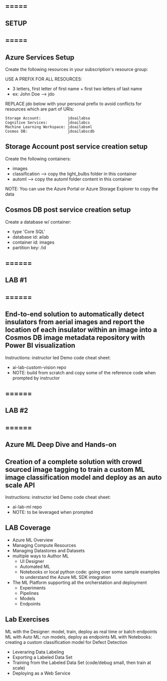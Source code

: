 ## =====
## SETUP
## =====

## Azure Services Setup

Create the following resources in your subscription's resource group:

USE A PREFIX FOR ALL RESOURCES:
- 3 letters, first letter of first name + first two letters of last name
- ex: John Doe --> jdo

REPLACE jdo below with your personal prefix to avoid conflicts for resources which are part of URIs:

    Storage Account:            jdoailabsa
	Cognitive Services:         jdoailabcs
	Machine Learning Workspace: jdoailabsml
    Cosmos DB:                  jdoailabscdb

## Storage Account post service creation setup

Create the following containers:
- images
- classification --> copy the light_bulbs folder in this container
- automl --> copy the automl folder content in this container

NOTE: You can use the Azure Portal or Azure Storage Explorer to copy the data

## Cosmos DB post service creation setup

Create a database w/ container:
- type 'Core SQL'
- database id: ailab
- container id: images
- partition key: /id


## ======
## LAB #1
## ======

## End-to-end solution to automatically detect insulators from aerial images and report the location of each insulator within an image into a Cosmos DB image metadata repository with Power BI visualization

Instructions: instructor led
Demo code cheat sheet:
- ai-lab-custom-vision repo
- NOTE: build from scratch and copy some of the reference code when prompted by instructor

## ======
## LAB #2
## ======

## Azure ML Deep Dive and Hands-on
## Creation of a complete solution with crowd sourced image tagging to train a custom ML image classification model and deploy as an auto scale API

Instructions: instructor led
Demo code cheat sheet:
- ai-lab-ml repo
- NOTE: to be leveraged when prompted

## LAB Coverage
- Azure ML Overview
- Managing Compute Resources
- Managing Datastores and Datasets
- multiple ways to Author ML
  - UI Designer
  - Automated ML
  - Notebooks or local python code: going over some sample examples to understand the Azure ML SDK integration
- The ML Platform supporting all the orcherstation and deployment
  - Experiments
  - Pipelines
  - Models
  - Endpoints

## Lab Exercises

ML with the Designer: model, train, deploy as real time or batch endpoints
ML with Auto ML: run models, deploy as endpoints
ML with Notebooks: creating a custom classification model for Defect Detection
- Leveraring Data Labeling
- Exporting a Labeled Data Set
- Training from the Labeled Data Set (code/debug small, then train at scale)
- Deploying as a Web Service